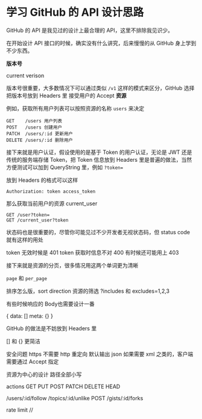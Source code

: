 # 学习 GitHub 的 API 设计思路

GitHub 的 API 是我见过的设计上最合理的 API，这里不排除我见识少。

在开始设计 API 接口的时候，确实没有什么讲究，后来慢慢的从 GitHub 身上学到不少东西。

**版本号**

current verison

版本号很重要，大多数情况下可以通过类似 `/v1` 这样的模式来区分，GitHub 选择把版本号放到 Headers 里
接受用户的 Accept
**资源**

例如，获取所有用户列表可以按照资源的名称 `users` 来决定

```
GET    /users 用户列表
POST   /users 创建用户
PATCH  /users/:id 更新用户
DELETE /users/:id 删除用户
```

接下来就是用户认证，假设使用的是基于 Token 的用户认证，无论是 JWT 还是 传统的服务端存储 Token，把 Token 信息放到 Headers 里是普遍的做法，当然方便测试可以加到 QueryString 里，例如 `?token=`

放到 Headers 的格式可以这样

```
Authorization: token access_token
```

那么获取当前用户的资源 current_user

```
GET /user?token=
GET /current_user?token
```

状态码也是很重要的，尽管你可能见过不少开发者无视状态码，但 status code 就有这样的用处

token 无效时候是 401
token 获取时信息不对 400
有时候还可能用上 403

接下来就是资源的分页，很多情况用这两个单词更为清晰

`page` 和 `per_page`

排序怎么版，sort direction
资源的筛选 ?includes 和 excludes=1,2,3

有些时候响应的 Body也需要设计一番

{
  data: []
  meta: {}
}

GitHub 的做法是不妨放到 Headers 里

<Link />

[] 和 {} 更简洁


安全问题 https 不需要 http 重定向
默认输出 json
如果需要 xml 之类的，客户端需要通过 Accept 指定

资源为中心的设计
路径全部小写

actions GET PUT POST PATCH DELETE HEAD

/users/:id/follow
/topics/:id/unlike
POST /gists/:id/forks

rate limit
//
